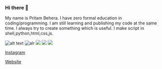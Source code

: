 ### Hi there 👋

<!--
**thelearn-tech/thelearn-tech** is a ✨ _special_ ✨ repository because its `README.md` (this file) appears on your GitHub profile.

Here are some ideas to get you started:

- 🔭 I’m currently working on ...
- 🌱 I’m currently learning ...
- 👯 I’m looking to collaborate on ...
- 🤔 I’m looking for help with ...
- 💬 Ask me about ...
- 📫 How to reach me: ...
- 😄 Pronouns: ...
- ⚡ Fun fact: ...
-->
My name is Pritam Behera. I have zero formal education in coding/programming.
I am still learning and publishing my code at the same time. I always try to create something which is useful.
I make script in shell,python,html,css,js.



![alt text](https://img.shields.io/badge/Codes-Maintained-green)
![alr](https://img.shields.io/badge/Cod_in-shell-orange)
![](https://img.shields.io/badge/Code_in-python-blue)
![](https://img.shields.io/badge/Cod_in-html-red)
![](https://img.shields.io/badge/Cod_in-javascript-yellow)

[Instagram](https://instagram.com/thelearn_tech)



[Website](https://thelearn-tech.github.io/website)

